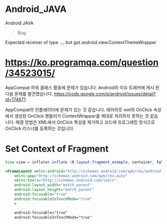 # Android_JAVA
Android JAVA

> Bug

Expected receiver of type ..., but got android.view.ContextThemeWrapper

# https://ko.programqa.com/question/34523015/

AppCompat 하위 클래스 활동에 문제가 있습니다. Android의 이슈 트래커에 게시 된 다음 문제를 발견했습니다. https://code.google.com/p/android/issues/detail?id=174871

AppCompat의 인플레이터에 문제가 있는 것 같습니다. 레이아웃 xml의 OnClick 속성에서 생성된 OnClick 핸들러가 ContextWrapper를 제대로 처리하지 못하는 것 같습니다. 해결 방법은 XML에서 OnClick 특성을 제거하고 코드에 프로그래밍 방식으로 OnClick 리스너를 등록하는 것입니다. 

# Set Context of Fragment
```JAVA
View view = inflater.inflate (R.layout.fragment_example, container, false
```

```XML
<FrameLayout xmlns:android="http://schemas.android.com/apk/res/android"
    xmlns:app="http://schemas.android.com/apk/res-auto"
    xmlns:tools="http://schemas.android.com/tools"
    android:layout_width="match_parent"
    android:layout_height="match_parent"
    android:focusable="true"
    android:focusableInTouchMode="true"
    >
```

```XML
    android:focusable="true"
    android:focusableInTouchMode="true"
```
